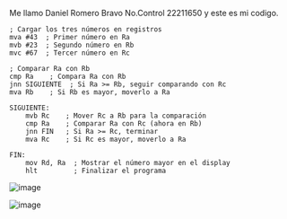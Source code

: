 Me llamo Daniel Romero Bravo No.Control 22211650 y este es mi codigo.
    
    ; Cargar los tres números en registros
    mva #43  ; Primer número en Ra
    mvb #23  ; Segundo número en Rb
    mvc #67  ; Tercer número en Rc

    ; Comparar Ra con Rb
    cmp Ra    ; Compara Ra con Rb
    jnn SIGUIENTE  ; Si Ra >= Rb, seguir comparando con Rc
    mva Rb    ; Si Rb es mayor, moverlo a Ra

    SIGUIENTE:
        mvb Rc    ; Mover Rc a Rb para la comparación
        cmp Ra    ; Comparar Ra con Rc (ahora en Rb)
        jnn FIN   ; Si Ra >= Rc, terminar
        mva Rc    ; Si Rc es mayor, moverlo a Ra

    FIN:
        mov Rd, Ra  ; Mostrar el número mayor en el display
        hlt         ; Finalizar el programa
![image](https://github.com/user-attachments/assets/15e820dd-b340-4ccf-87ab-b343001ea5b0)

![image](https://github.com/user-attachments/assets/f7b4831e-f80d-4154-bdd7-211bc5e58d83)
